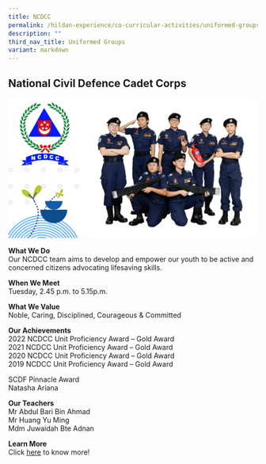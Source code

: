 ```yaml
---
title: NCDCC
permalink: /hildan-experience/co-curricular-activities/uniformed-groups/ncdcc/
description: ""
third_nav_title: Uniformed Groups
variant: markdown
---
```

National Civil Defence Cadet Corps
----------------------------------

![](/images/CCA/NCDCC%202023.png)


**What We Do** <br>
Our NCDCC team aims to develop and empower our youth to be active and concerned citizens advocating lifesaving skills. <br>

**When We Meet** <br>
Tuesday, 2.45 p.m. to 5.15p.m.<br>

**What We Value** <br>
Noble, Caring, Disciplined, Courageous &amp; Committed <br>

**Our Achievements**<br>
2022 NCDCC Unit Proficiency Award – Gold Award<br>
2021 NCDCC Unit Proficiency Award – Gold Award<br>
2020 NCDCC Unit Proficiency Award – Gold Award<br>
2019 NCDCC Unit Proficiency Award – Gold Award<br>

SCDF Pinnacle Award   <br>
Natasha Ariana<br>

**Our Teachers** <br>
Mr Abdul Bari Bin Ahmad <br>
Mr Huang Yu Ming<br>
Mdm Juwaidah Bte Adnan<br>

**Learn More** <br>
Click&nbsp;[here](/files/CCA/Introduction%20to%20NCDCC%20SHSS.pdf)&nbsp;to know more!